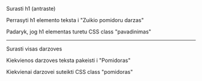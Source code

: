 Surasti h1 (antraste)

Perrasyti h1 elemento teksta i "Zuikio pomidoru darzas"

Padaryk, jog h1 elementas turetu CSS class "pavadinimas"

---

Surasti visas darzoves

Kiekvienos darzoves teksta pakeisti i "Pomidoras"

Kiekvienai darzovei suteikti CSS class "pomidoras"